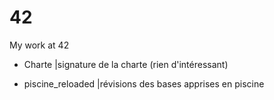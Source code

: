 # 42
My work at 42

- Charte
  |signature de la charte (rien d'intéressant)

- piscine_reloaded
  |révisions des bases apprises en piscine
